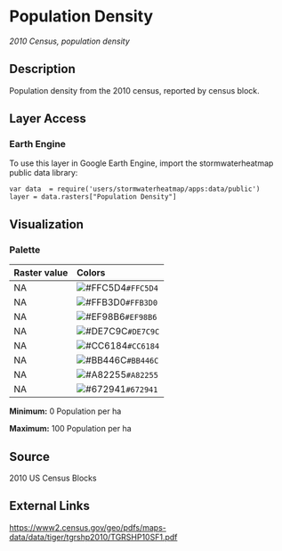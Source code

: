 Population Density
================

*2010 Census, population density*

## Description

Population density from the 2010 census, reported by census block.

## Layer Access

### Earth Engine

To use this layer in Google Earth Engine, import the stormwaterheatmap
public data library:

    var data  = require('users/stormwaterheatmap/apps:data/public')
    layer = data.rasters["Population Density"]

## Visualization

### Palette

| Raster value | Colors                                                                    |
|:-------------|:--------------------------------------------------------------------------|
| NA           | ![\#FFC5D4](https://via.placeholder.com/15/FFC5D4/000000?text=+)`#FFC5D4` |
| NA           | ![\#FFB3D0](https://via.placeholder.com/15/FFB3D0/000000?text=+)`#FFB3D0` |
| NA           | ![\#EF98B6](https://via.placeholder.com/15/EF98B6/000000?text=+)`#EF98B6` |
| NA           | ![\#DE7C9C](https://via.placeholder.com/15/DE7C9C/000000?text=+)`#DE7C9C` |
| NA           | ![\#CC6184](https://via.placeholder.com/15/CC6184/000000?text=+)`#CC6184` |
| NA           | ![\#BB446C](https://via.placeholder.com/15/BB446C/000000?text=+)`#BB446C` |
| NA           | ![\#A82255](https://via.placeholder.com/15/A82255/000000?text=+)`#A82255` |
| NA           | ![\#672941](https://via.placeholder.com/15/672941/000000?text=+)`#672941` |

**Minimum:** 0 Population per ha

**Maximum:** 100 Population per ha

## Source

2010 US Census Blocks

## External Links

<a>https://www2.census.gov/geo/pdfs/maps-data/data/tiger/tgrshp2010/TGRSHP10SF1.pdf</a>

